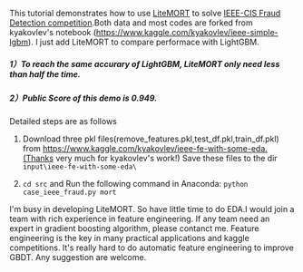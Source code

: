 This tutorial demonstrates how to use [LiteMORT](https://github.com/closest-git/LiteMORT "LiteMORT") to solve [IEEE-CIS Fraud Detection competition](https://www.kaggle.com/c/ieee-fraud-detection/overview "IEEE-CIS Fraud Detection competition").Both data and most codes are forked from kyakovlev's notebook (https://www.kaggle.com/kyakovlev/ieee-simple-lgbm). I just add LiteMORT to compare performace with LightGBM.
##### 1）To reach the same accurary of LightGBM, LiteMORT only need less than half the time.
##### 2）Public Score of this demo is 0.949.

Detailed steps are as follows
1. Download three pkl files(remove_features.pkl,test_df.pkl,train_df.pkl) from https://www.kaggle.com/kyakovlev/ieee-fe-with-some-eda.(Thanks very much for kyakovlev's work!)
Save these files to the dir `input\ieee-fe-with-some-eda\`

1. `cd src` and Run the following command in Anaconda:
`python case_ieee_fraud.py mort`

I'm busy in developing LiteMORT. So have little time to do EDA.I would join a team with rich experience in feature engineering. If any team need an expert in gradient boosting algorithm, please contanct me. Feature engineering is the key in many practical applications and kaggle competitions. It's really hard to do automatic feature engineering to improve GBDT. Any suggestion are welcome.
